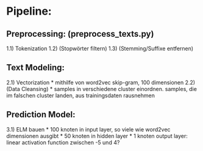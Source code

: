 # Pipeline:

## Preprocessing: (preprocess_texts.py)
1.1) Tokenization
1.2) (Stopwörter filtern)
1.3) (Stemming/Suffixe entfernen)

## Text Modeling:
2.1) Vectorization 
    * mithilfe von word2vec skip-gram, 100 dimensionen
2.2) (Data Cleansing)
    * samples in verschiedene cluster einordnen. samples, die im falschen cluster landen, aus trainingsdaten rausnehmen

## Prediction Model:
3.1) ELM bauen
    * 100 knoten in input layer, so viele wie word2vec dimensionen ausgibt
    * 50 knoten in hidden layer
    * 1 knoten output layer: linear activation function zwischen -5 und 4?